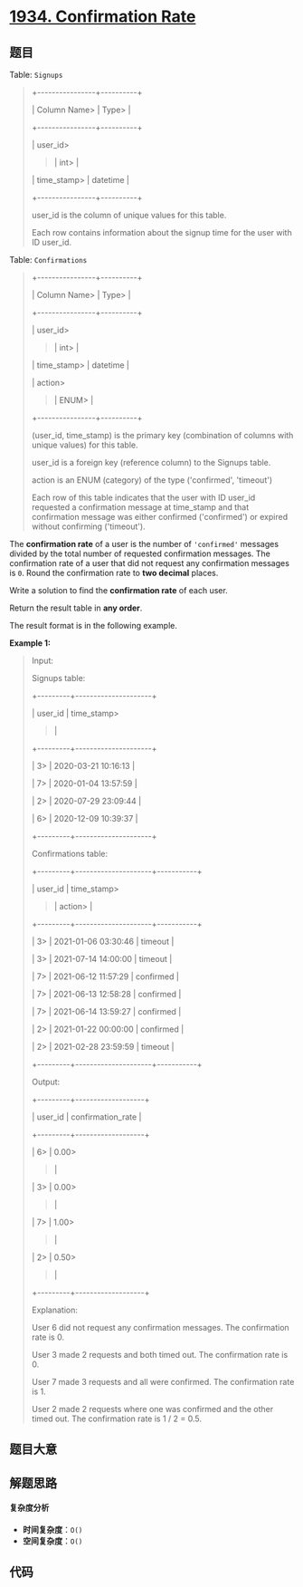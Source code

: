 # [1934. Confirmation Rate](https://leetcode.com/problems/confirmation-rate/)

## 题目

Table: `Signups`

> +----------------+----------+
>
> | Column Name>
> | Type>
> |
>
> +----------------+----------+
>
> | user_id>
>
> > | int>
> > |
>
> | time_stamp>
> | datetime |
>
> +----------------+----------+
>
> user_id is the column of unique values for this table.
>
> Each row contains information about the signup time for the user with ID user_id.

Table: `Confirmations`

> +----------------+----------+
>
> | Column Name>
> | Type>
> |
>
> +----------------+----------+
>
> | user_id>
>
> > | int>
> > |
>
> | time_stamp>
> | datetime |
>
> | action>
>
> > | ENUM>
> > |
>
> +----------------+----------+
>
> (user_id, time_stamp) is the primary key (combination of columns with unique values) for this table.
>
> user_id is a foreign key (reference column) to the Signups table.
>
> action is an ENUM (category) of the type ('confirmed', 'timeout')
>
> Each row of this table indicates that the user with ID user_id requested a confirmation message at time_stamp and that confirmation message was either confirmed ('confirmed') or expired without confirming ('timeout').

The **confirmation rate** of a user is the number of `'confirmed'` messages
divided by the total number of requested confirmation messages. The
confirmation rate of a user that did not request any confirmation messages is
`0`. Round the confirmation rate to **two decimal** places.

Write a solution to find the **confirmation rate** of each user.

Return the result table in **any order**.

The result format is in the following example.

**Example 1:**

> Input:
>
> Signups table:
>
> +---------+---------------------+
>
> | user_id | time_stamp>
>
> > |
>
> +---------+---------------------+
>
> | 3>
> | 2020-03-21 10:16:13 |
>
> | 7>
> | 2020-01-04 13:57:59 |
>
> | 2>
> | 2020-07-29 23:09:44 |
>
> | 6>
> | 2020-12-09 10:39:37 |
>
> +---------+---------------------+
>
> Confirmations table:
>
> +---------+---------------------+-----------+
>
> | user_id | time_stamp>
>
> > | action>
> > |
>
> +---------+---------------------+-----------+
>
> | 3>
> | 2021-01-06 03:30:46 | timeout |
>
> | 3>
> | 2021-07-14 14:00:00 | timeout |
>
> | 7>
> | 2021-06-12 11:57:29 | confirmed |
>
> | 7>
> | 2021-06-13 12:58:28 | confirmed |
>
> | 7>
> | 2021-06-14 13:59:27 | confirmed |
>
> | 2>
> | 2021-01-22 00:00:00 | confirmed |
>
> | 2>
> | 2021-02-28 23:59:59 | timeout |
>
> +---------+---------------------+-----------+
>
> Output:
>
> +---------+-------------------+
>
> | user_id | confirmation_rate |
>
> +---------+-------------------+
>
> | 6>
> | 0.00>
>
> > |
>
> | 3>
> | 0.00>
>
> > |
>
> | 7>
> | 1.00>
>
> > |
>
> | 2>
> | 0.50>
>
> > |
>
> +---------+-------------------+
>
> Explanation:
>
> User 6 did not request any confirmation messages. The confirmation rate is 0.
>
> User 3 made 2 requests and both timed out. The confirmation rate is 0.
>
> User 7 made 3 requests and all were confirmed. The confirmation rate is 1.
>
> User 2 made 2 requests where one was confirmed and the other timed out. The confirmation rate is 1 / 2 = 0.5.

## 题目大意

## 解题思路

#### 复杂度分析

- **时间复杂度**：`O()`
- **空间复杂度**：`O()`

## 代码

```javascript

```
